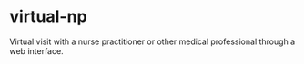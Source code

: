 # virtual-np
Virtual visit with a nurse practitioner or other medical professional through a web interface.
